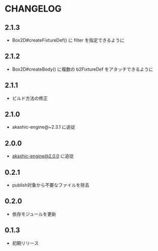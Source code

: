 # CHANGELOG

## 2.1.3
* Box2D#createFixtureDef() に filter を指定できるように

## 2.1.2
* Box2D#createBody() に複数の b2FixtureDef をアタッチできるように

## 2.1.1
* ビルド方法の修正

## 2.1.0

* akashic-engine@~2.3.1 に追従

## 2.0.0

* akashic-engine@2.0.0 に追従

## 0.2.1

* publish対象から不要なファイルを除去

## 0.2.0

* 依存モジュールを更新

## 0.1.3

* 初期リリース
